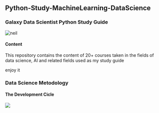 ## Python-Study-MachineLearning-DataScience

### Galaxy Data Scientist Python Study Guide
![neil](https://media.giphy.com/media/3o7TKSjRrfIPjeiVyM/giphy.gif)


#### Content
This repository contains the content of 20+ courses taken in the fields of data science, AI and related fields used as my study guide

enjoy it

### Data Science Metodology
#### The Development Cicle
![](https://s3-api.us-geo.objectstorage.softlayer.net/cf-courses-data/CognitiveClass/DS0103EN/labs/images/lab1_fig2_datascience_methodology_flowchart.png)